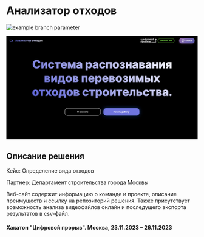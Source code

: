 # Анализатор отходов
![example branch parameter](https://github.com/mikhailmogilnikov/waste-analyzer/actions/workflows/main.yml/badge.svg?branch=master)

![startscreen](./public/assets/images/screen1.png)

## Описание решения

Кейс: Определение вида отходов

Партнер: Департамент строительства города Москвы

Веб-сайт содержит информацию о команде и проекте, описание преимуществ и ссылку на репозиторий решения. Также присутствует возможность анализа видеофайлов онлайн и последущего экспорта результатов в csv-файл.

#### Хакатон "Цифровой прорыв". Москва, 23.11.2023 – 26.11.2023
